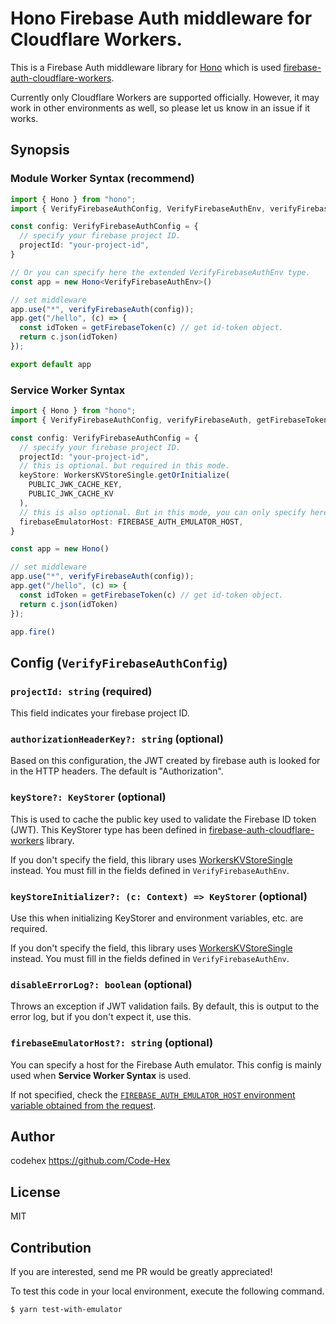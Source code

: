 # Hono Firebase Auth middleware for Cloudflare Workers.

This is a Firebase Auth middleware library for [Hono](https://github.com/honojs/hono) which is used [firebase-auth-cloudflare-workers](https://github.com/Code-Hex/firebase-auth-cloudflare-workers).

Currently only Cloudflare Workers are supported officially. However, it may work in other environments as well, so please let us know in an issue if it works.

## Synopsis

### Module Worker Syntax (recommend)

```ts
import { Hono } from "hono";
import { VerifyFirebaseAuthConfig, VerifyFirebaseAuthEnv, verifyFirebaseAuth, getFirebaseToken } from "@honojs/firebase-auth";

const config: VerifyFirebaseAuthConfig = {
  // specify your firebase project ID.
  projectId: "your-project-id",
}

// Or you can specify here the extended VerifyFirebaseAuthEnv type.
const app = new Hono<VerifyFirebaseAuthEnv>()

// set middleware
app.use("*", verifyFirebaseAuth(config));
app.get("/hello", (c) => {
  const idToken = getFirebaseToken(c) // get id-token object.
  return c.json(idToken)
});

export default app
```

### Service Worker Syntax

```ts
import { Hono } from "hono";
import { VerifyFirebaseAuthConfig, verifyFirebaseAuth, getFirebaseToken } from "@honojs/firebase-auth";

const config: VerifyFirebaseAuthConfig = {
  // specify your firebase project ID.
  projectId: "your-project-id",
  // this is optional. but required in this mode.
  keyStore: WorkersKVStoreSingle.getOrInitialize(
    PUBLIC_JWK_CACHE_KEY,
    PUBLIC_JWK_CACHE_KV
  ),
  // this is also optional. But in this mode, you can only specify here.
  firebaseEmulatorHost: FIREBASE_AUTH_EMULATOR_HOST,
}

const app = new Hono()

// set middleware
app.use("*", verifyFirebaseAuth(config));
app.get("/hello", (c) => {
  const idToken = getFirebaseToken(c) // get id-token object.
  return c.json(idToken)
});

app.fire()
```


## Config (`VerifyFirebaseAuthConfig`)

### `projectId: string` (**required**)

This field indicates your firebase project ID.

### `authorizationHeaderKey?: string` (optional)

Based on this configuration, the JWT created by firebase auth is looked for in the HTTP headers. The default is "Authorization".

### `keyStore?: KeyStorer` (optional)

This is used to cache the public key used to validate the Firebase ID token (JWT). This KeyStorer type has been defined in [firebase-auth-cloudflare-workers](https://github.com/Code-Hex/firebase-auth-cloudflare-workers/tree/main#keystorer) library. 

If you don't specify the field, this library uses [WorkersKVStoreSingle](https://github.com/Code-Hex/firebase-auth-cloudflare-workers/tree/main#workerskvstoresinglegetorinitializecachekey-string-cfkvnamespace-kvnamespace-workerskvstoresingle) instead. You must fill in the fields defined in `VerifyFirebaseAuthEnv`.

### `keyStoreInitializer?: (c: Context) => KeyStorer` (optional)

Use this when initializing KeyStorer and environment variables, etc. are required.

If you don't specify the field, this library uses [WorkersKVStoreSingle](https://github.com/Code-Hex/firebase-auth-cloudflare-workers/tree/main#workerskvstoresinglegetorinitializecachekey-string-cfkvnamespace-kvnamespace-workerskvstoresingle) instead. You must fill in the fields defined in `VerifyFirebaseAuthEnv`.

### `disableErrorLog?: boolean` (optional)

Throws an exception if JWT validation fails. By default, this is output to the error log, but if you don't expect it, use this.

### `firebaseEmulatorHost?: string` (optional)

You can specify a host for the Firebase Auth emulator. This config is mainly used when **Service Worker Syntax** is used.

If not specified, check the [`FIREBASE_AUTH_EMULATOR_HOST` environment variable obtained from the request](https://github.com/Code-Hex/firebase-auth-cloudflare-workers#emulatorenv).

## Author

codehex <https://github.com/Code-Hex>

## License

MIT

## Contribution

If you are interested, send me PR would be greatly appreciated!

To test this code in your local environment, execute the following command.

```
$ yarn test-with-emulator
```
